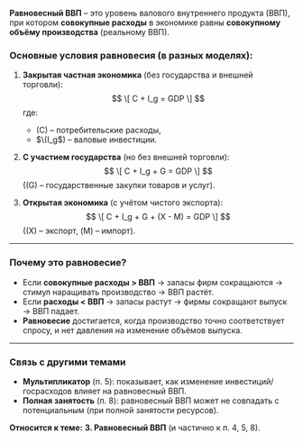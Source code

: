**Равновесный ВВП** – это уровень валового внутреннего продукта (ВВП), при котором **совокупные расходы** в экономике равны **совокупному объёму производства** (реальному ВВП).  

### **Основные условия равновесия** (в разных моделях):  
1. **Закрытая частная экономика** (без государства и внешней торговли):  
$$   \[
   C + I_g = GDP
   \]  $$
   где:  
   - \(C\) – потребительские расходы,  
   - $\(I_g$\) – валовые инвестиции.  

2. **С участием государства** (но без внешней торговли):  
$$   \[
   C + I_g + G = GDP
   \]  $$
   (\(G\) – государственные закупки товаров и услуг).  

3. **Открытая экономика** (с учётом чистого экспорта):  
$$   \[
   C + I_g + G + (X - M) = GDP
   \]  $$
   (\(X\) – экспорт, \(M\) – импорт).  

---

### **Почему это равновесие?**  
- Если **совокупные расходы > ВВП** → запасы фирм сокращаются → стимул наращивать производство → ВВП растёт.  
- Если **расходы < ВВП** → запасы растут → фирмы сокращают выпуск → ВВП падает.  
- **Равновесие** достигается, когда производство точно соответствует спросу, и нет давления на изменение объёмов выпуска.  

---

### **Связь с другими темами**  
- **Мультипликатор** (п. 5): показывает, как изменение инвестиций/госрасходов влияет на равновесный ВВП.  
- **Полная занятость** (п. 8): равновесный ВВП может не совпадать с потенциальным (при полной занятости ресурсов).  

**Относится к теме:** **3. Равновесный ВВП** (и частично к п. 4, 5, 8).